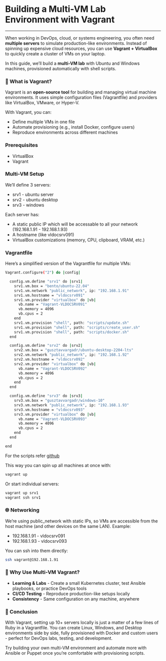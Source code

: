 # Building a Multi-VM Lab Environment with Vagrant
---

When working in DevOps, cloud, or systems engineering, you often need **multiple servers** to simulate production-like environments. Instead of spinning up expensive cloud resources, you can use **Vagrant + VirtualBox** to quickly create a cluster of VMs on your laptop.

In this guide, we’ll build a **multi-VM lab** with Ubuntu and Windows machines, provisioned automatically with shell scripts.

### 🔧 What is Vagrant?

Vagrant is an **open-source tool** for building and managing virtual machine environments. It uses simple configuration files (Vagrantfile) and providers like VirtualBox, VMware, or Hyper-V.

With Vagrant, you can:

- Define multiple VMs in one file
- Automate provisioning (e.g., install Docker, configure users)
- Reproduce environments across different machines

### Prerequisites

- VirtualBox
- Vagrant

### Multi-VM Setup

We’ll define 3 servers:

- srv1 - ubuntu server
- srv2 - ubuntu desktop
- srv3 - windows

Each server has:

- A static public IP which will be accessable to all your network (192.168.1.91 - 192.168.1.93)
- A hostname (like vldocsrv091)
- VirtualBox customizations (memory, CPU, clipboard, VRAM, etc.)

### Vagrantfile

Here’s a simplified version of the Vagrantfile for multiple VMs:

```bash
Vagrant.configure("2") do |config|

  config.vm.define "srv1" do |srv1|
    srv1.vm.box = "bento/ubuntu-22.04"
    srv1.vm.network "public_network", ip: "192.168.1.91"
    srv1.vm.hostname = "vldocsrv091"
    srv1.vm.provider "virtualbox" do |vb|
      vb.name = "Vagrant-VLDOCSRV091"
      vb.memory = 4096
      vb.cpus = 2
    end
    srv1.vm.provision "shell", path: "scripts/update.sh"
    srv1.vm.provision "shell", path: "scripts/create_user.sh"
    srv1.vm.provision "shell", path: "scripts/docker.sh"
  end

  config.vm.define "srv2" do |srv2|
    srv2.vm.box = "gusztavvargadr/ubuntu-desktop-2204-lts"
    srv2.vm.network "public_network", ip: "192.168.1.92"
    srv2.vm.hostname = "vldocsrv092"
    srv2.vm.provider "virtualbox" do |vb|
      vb.name = "Vagrant-VLDOCSRV092"
      vb.memory = 4096
      vb.cpus = 2
    end
  end

  config.vm.define "srv3" do |srv3|
    srv3.vm.box = "gusztavvargadr/windows-10"
    srv3.vm.network "public_network", ip: "192.168.1.93"
    srv3.vm.hostname = "vldocsrv093"
    srv3.vm.provider "virtualbox" do |vb|
      vb.name = "Vagrant-VLDOCSRV093"
      vb.memory = 4096
      vb.cpus = 2
    end
  end

end
```

For the scripts refer [github](https://github.com/Narendrakaduru/vagrant-vb-infra.git)

This way you can spin up all machines at once with:

```bash
vagrant up
```

Or start individual servers:
```bash
vagrant up srv1
vagrant ssh srv1
```

### 🌐 Networking

We’re using public_network with static IPs, so VMs are accessible from the host machine (and other devices on the same LAN). Example:

- 192.168.1.91 - vldocsrv091
- 192.168.1.93 - vldocsrv093

You can ssh into them directly:

```bash
ssh vagrant@192.168.1.91
```

### 🚀 Why Use Multi-VM Vagrant?

- **Learning & Labs** - Create a small Kubernetes cluster, test Ansible playbooks, or practice DevOps tools
- **CI/CD Testing** - Reproduce production-like setups locally
- **Consistency** - Same configuration on any machine, anywhere

### 🎯 Conclusion

With Vagrant, setting up 10+ servers locally is just a matter of a few lines of Ruby in a Vagrantfile. You can create Linux, Windows, and Desktop environments side by side, fully provisioned with Docker and custom users - perfect for DevOps labs, testing, and development.

Try building your own multi-VM environment and automate more with Ansible or Puppet once you’re comfortable with provisioning scripts.